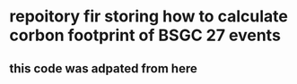 # repoitory fir storing how to calculate corbon footprint of BSGC 27 events

## this code was adpated from here
